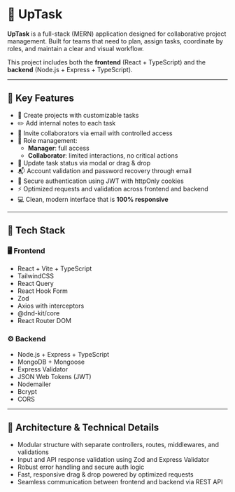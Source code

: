 # 🚀 UpTask

**UpTask** is a full-stack (MERN) application designed for collaborative project management. Built for teams that need to plan, assign tasks, coordinate by roles, and maintain a clear and visual workflow.

This project includes both the **frontend** (React + TypeScript) and the **backend** (Node.js + Express + TypeScript).

---

## 🎯 Key Features

- 📁 Create projects with customizable tasks
- ✏️ Add internal notes to each task
- 👥 Invite collaborators via email with controlled access
- 🚦 Role management:  
  - **Manager**: full access  
  - **Collaborator**: limited interactions, no critical actions
- 🔄 Update task status via modal or drag & drop
- 📬 Account validation and password recovery through email
- 🧠 Secure authentication using JWT with httpOnly cookies
- ⚡ Optimized requests and validation across frontend and backend
- 💻 Clean, modern interface that is **100% responsive**

---

## 🧰 Tech Stack

### 🖥️ Frontend

- React + Vite + TypeScript
- TailwindCSS
- React Query
- React Hook Form
- Zod
- Axios with interceptors
- @dnd-kit/core
- React Router DOM

### ⚙️ Backend

- Node.js + Express + TypeScript
- MongoDB + Mongoose
- Express Validator
- JSON Web Tokens (JWT)
- Nodemailer
- Bcrypt
- CORS

---

## 🧱 Architecture & Technical Details

- Modular structure with separate controllers, routes, middlewares, and validations
- Input and API response validation using Zod and Express Validator
- Robust error handling and secure auth logic
- Fast, responsive drag & drop powered by optimized requests
- Seamless communication between frontend and backend via REST API

